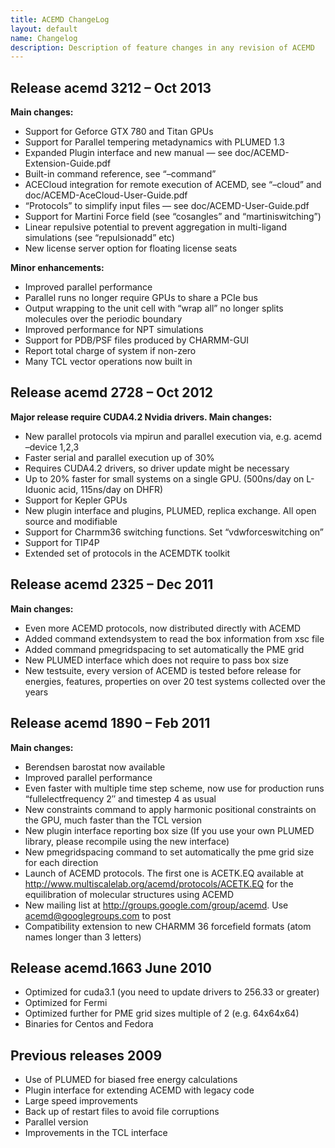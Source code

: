 ```yaml
---
title: ACEMD ChangeLog
layout: default
name: Changelog
description: Description of feature changes in any revision of ACEMD
---
```



Release acemd 3212 – Oct 2013
-----------------------------

**Main changes:**

- Support for Geforce GTX 780 and Titan GPUs
- Support for Parallel tempering metadynamics with PLUMED 1.3
- Expanded Plugin interface and new manual — see doc/ACEMD-Extension-Guide.pdf
- Built-in command reference, see “–command”
- ACECloud integration for remote execution of ACEMD, see “–cloud” and doc/ACEMD-AceCloud-User-Guide.pdf
- “Protocols” to simplify input files — see doc/ACEMD-User-Guide.pdf
- Support for Martini Force field (see “cosangles” and “martiniswitching”)
- Linear repulsive potential to prevent aggregation in multi-ligand simulations (see “repulsionadd” etc)
- New license server option for floating license seats


**Minor enhancements:**

- Improved parallel performance
- Parallel runs no longer require GPUs to share a PCIe bus
- Output wrapping to the unit cell with “wrap all” no longer splits molecules over the periodic boundary
- Improved performance for NPT simulations
- Support for PDB/PSF files produced by CHARMM-GUI
- Report total charge of system if non-zero
- Many TCL vector operations now built in

Release acemd 2728 – Oct 2012
-----------------------------

**Major release require CUDA4.2 Nvidia drivers. Main changes:**

- New parallel protocols via mpirun and parallel execution via, e.g. acemd –device 1,2,3
- Faster serial and parallel execution up of 30%
- Requires CUDA4.2 drivers, so driver update might be necessary
- Up to 20% faster for small systems on a single GPU. (500ns/day on L-Iduonic acid, 115ns/day on DHFR)
- Support for Kepler GPUs
- New plugin interface and plugins, PLUMED, replica exchange. All open source and modifiable
- Support for Charmm36 switching functions. Set “vdwforceswitching on”
- Support for TIP4P
- Extended set of protocols in the ACEMDTK toolkit

Release acemd 2325 – Dec 2011
-----------------------------

**Main changes:**

- Even more ACEMD protocols, now distributed directly with ACEMD
- Added command extendsystem to read the box information from xsc file
- Added command pmegridspacing to set automatically the PME grid
- New PLUMED interface which does not require to pass box size
- New testsuite, every version of ACEMD is tested before release for energies, features, properties on over 20 test systems collected over the years

Release acemd 1890 – Feb 2011
-----------------------------

**Main changes:**

- Berendsen barostat now available
- Improved parallel performance
- Even faster with multiple time step scheme, now use for production runs “fullelectfrequency 2″ and timestep 4 as usual
- New constraints command to apply harmonic positional constraints on the GPU, much faster than the TCL version
- New plugin interface reporting box size (If you use your own PLUMED library, please recompile using the new interface)
- New pmegridspacing command to set automatically the pme grid size for each direction
- Launch of ACEMD protocols. The first one is ACETK.EQ available at http://www.multiscalelab.org/acemd/protocols/ACETK.EQ for the equilibration of molecular structures using ACEMD
- New mailing list at http://groups.google.com/group/acemd. Use acemd@googlegroups.com to post
- Compatibility extension to new CHARMM 36 forcefield formats (atom names longer than 3 letters)

Release acemd.1663 June 2010
----------------------------

- Optimized for cuda3.1 (you need to update drivers to 256.33 or greater)
- Optimized for Fermi
- Optimized further for PME grid sizes multiple of 2 (e.g. 64x64x64)
- Binaries for Centos and Fedora

Previous releases 2009
----------------------

- Use of PLUMED for biased free energy calculations
- Plugin interface for extending ACEMD with legacy code
- Large speed improvements
- Back up of restart files to avoid file corruptions
- Parallel version
- Improvements in the TCL interface
